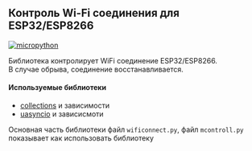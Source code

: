 ## Контроль Wi-Fi соединения для ESP32/ESP8266

[![micropython](https://user-images.githubusercontent.com/13176091/53680744-4dfcc080-3ce8-11e9-94e1-c7985181d6a5.png)](https://micropython.org/)

Библиотека контролирует WiFi соединение ESP32/ESP8266.   
В случае обрыва, соединение восстанавливается.

#### Используемые библиотеки
* [collections](https://github.com/micropython/micropython-lib/tree/master/collections/collections) и зависимости
* [uasyncio](https://github.com/micropython/micropython-lib/tree/master/uasyncio/uasyncio) и зависисмоти

Основная часть библиотеки файл ```wificonnect.py```, файл ```mcontroll.py``` показывает как использовать библиотеку
